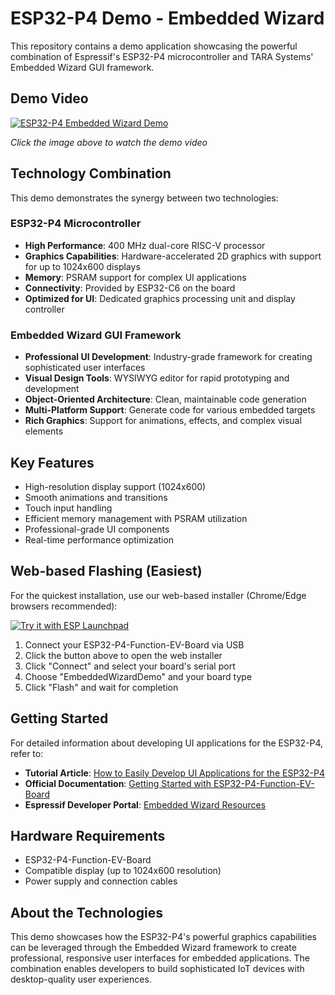 # ESP32-P4 Demo - Embedded Wizard

This repository contains a demo application showcasing the powerful combination of Espressif's ESP32-P4 microcontroller and TARA Systems' Embedded Wizard GUI framework.

## Demo Video

[![ESP32-P4 Embedded Wizard Demo](https://img.youtube.com/vi/khUccOCFmEA/0.jpg)](https://youtu.be/khUccOCFmEA?si=GqRr5XvtecSEt7WY)

*Click the image above to watch the demo video*

## Technology Combination

This demo demonstrates the synergy between two technologies:

### ESP32-P4 Microcontroller
- **High Performance**: 400 MHz dual-core RISC-V processor
- **Graphics Capabilities**: Hardware-accelerated 2D graphics with support for up to 1024x600 displays
- **Memory**: PSRAM support for complex UI applications
- **Connectivity**: Provided by ESP32-C6 on the board
- **Optimized for UI**: Dedicated graphics processing unit and display controller

### Embedded Wizard GUI Framework
- **Professional UI Development**: Industry-grade framework for creating sophisticated user interfaces
- **Visual Design Tools**: WYSIWYG editor for rapid prototyping and development
- **Object-Oriented Architecture**: Clean, maintainable code generation
- **Multi-Platform Support**: Generate code for various embedded targets
- **Rich Graphics**: Support for animations, effects, and complex visual elements

## Key Features

- High-resolution display support (1024x600)
- Smooth animations and transitions
- Touch input handling
- Efficient memory management with PSRAM utilization
- Professional-grade UI components
- Real-time performance optimization

## Web-based Flashing (Easiest)

For the quickest installation, use our web-based installer (Chrome/Edge browsers recommended):

[![Try it with ESP Launchpad](https://espressif.github.io/esp-launchpad/assets/try_with_launchpad.png)](https://georgik.github.io/esp32-p4-embedded-wizard/?flashConfigURL=https://georgik.github.io/esp32-p4-embedded-wizard/config/config.toml)

1. Connect your ESP32-P4-Function-EV-Board via USB
2. Click the button above to open the web installer
3. Click "Connect" and select your board's serial port
4. Choose "EmbeddedWizardDemo" and your board type
5. Click "Flash" and wait for completion

## Getting Started

For detailed information about developing UI applications for the ESP32-P4, refer to:

- **Tutorial Article**: [How to Easily Develop UI Applications for the ESP32-P4](https://developer.espressif.com/blog/2025/04/how-to-easily-develop-ui-applications-for-the-esp32-p4/)
- **Official Documentation**: [Getting Started with ESP32-P4-Function-EV-Board](https://doc.embedded-wizard.de/getting-started-esp32?v=14.00)
- **Espressif Developer Portal**: [Embedded Wizard Resources](https://developer.espressif.com/tags/embedded-wizard/)

## Hardware Requirements

- ESP32-P4-Function-EV-Board
- Compatible display (up to 1024x600 resolution)
- Power supply and connection cables

## About the Technologies

This demo showcases how the ESP32-P4's powerful graphics capabilities can be leveraged through the Embedded Wizard framework to create professional, responsive user interfaces for embedded applications. The combination enables developers to build sophisticated IoT devices with desktop-quality user experiences.


